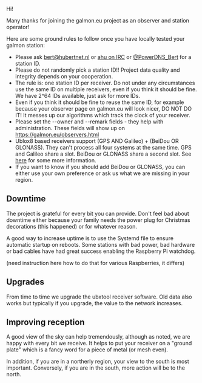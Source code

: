 Hi!

Many thanks for joining the galmon.eu project as an observer and station operator! 

Here are some ground rules to follow once you have locally tested your galmon station:

 * Please ask bert@hubertnet.nl or [ahu on
   IRC](https://webchat.oftc.net/?channels=galileo) or
   [@PowerDNS_Bert](https://twitter.com/PowerDNS_Bert) for a station ID. 
 * Please do not randomly pick a station ID!! Project data quality and integrity
   depends on your cooperation.
 * The rule is: one station ID per receiver. Do not under any circumstances
   use the same ID on multiple receivers, even if you think it should be
   fine. We have 2^64 IDs available, just ask for more IDs.
 * Even if you think it should be fine to reuse the same ID, for example
   because your observer page on galmon.eu will look nicer, DO NOT DO IT!
   It messes up our algorithms which track the clock of your receiver.
 * Please set the --owner and --remark fields - they help with administration.
   These fields will show up on https://galmon.eu/observers.html
 * Ublox8 based receivers support (GPS AND Galileo) + (BeiDou OR GLONASS). They can't
   process all four systems at the same time. GPS and Galileo share a slot. BeiDou or GLONASS
   share a second slot. See 
   [here](https://www.geospatialworld.net/blogs/gnss-frequency-bands-for-constellations/)
   for some more information.
 * If you want to know if you should add BeiDou or GLONASS, you can either use your own
   preference or ask us what we are missing in your region.

Downtime
--------
The project is grateful for every bit you can provide. Don't feel bad about
downtime either because your family needs the power plug for Christmas
decorations (this happened) or for whatever reason. 

A good way to increase uptime is to use the Systemd file to ensure automatic
startup on reboots. Some stations with bad power, bad hardware or bad cables
have had great success enabling the Raspberry Pi watchdog.

(need instruction here how to do that for various Raspberries, it differs)

Upgrades
--------
From time to time we upgrade the ubxtool receiver software. Old data also
works but typically if you upgrade, the value to the network increases.

Improving reception
-------------------
A good view of the sky can help tremendously, although as noted, we are
happy with every bit we receive. It helps to put your receiver on a "ground
plate" which is a fancy word for a piece of metal (or mesh even). 

In addition, if you are in a northerly region, your view to the south is
most important. Conversely, if you are in the south, more action will be to
the north.
